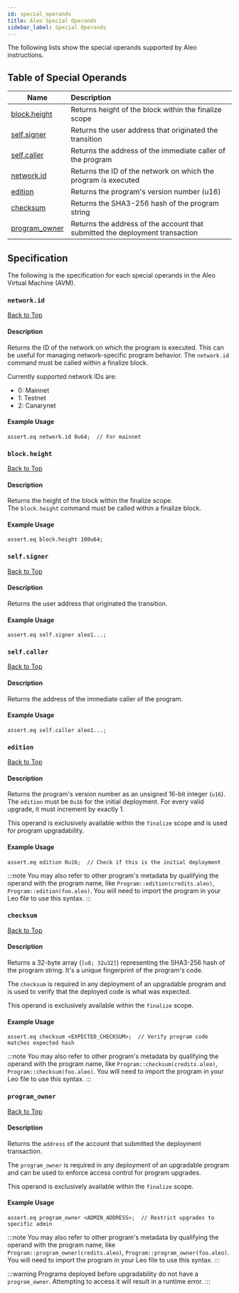 ```yaml
---
id: special_operands
title: Aleo Special Operands
sidebar_label: Special Operands
---
```


The following lists show the special operands supported by Aleo instructions.

## Table of Special Operands
| Name                         | Description                                           |
|------------------------------|:------------------------------------------------------|
| [block.height](#blockheight) | Returns height of the block within the finalize scope |
| [self.signer](#selfsigner)   | Returns the user address that originated the transition |
| [self.caller](#selfcaller)   | Returns the address of the immediate caller of the program |
| [network.id](#networkid)     | Returns the ID of the network on which the program is executed |
| [edition](#edition)          | Returns the program's version number (u16) |
| [checksum](#checksum)        | Returns the SHA3-256 hash of the program string |
| [program_owner](#programowner) | Returns the address of the account that submitted the deployment transaction |

## Specification

The following is the specification for each special operands in the Aleo Virtual Machine (AVM).

### `network.id`

[Back to Top](#table-of-special-operands)

#### Description

Returns the ID of the network on which the program is executed. This can be useful for managing network-specific program behavior.
The `network.id` command must be called within a finalize block.

Currently supported network IDs are:
- 0: Mainnet
- 1: Testnet 
- 2: Canarynet

#### Example Usage

```aleo
assert.eq network.id 0u64;  // For mainnet
```

### `block.height`

[Back to Top](#table-of-special-operands)

#### Description

Returns the height of the block within the finalize scope.  
The `block.height` command must be called within a finalize block.

#### Example Usage

```aleo
assert.eq block.height 100u64;
```

### `self.signer`

[Back to Top](#table-of-special-operands)

#### Description

Returns the user address that originated the transition.

#### Example Usage

```aleo
assert.eq self.signer aleo1...;
```

### `self.caller`

[Back to Top](#table-of-special-operands)

#### Description

Returns the address of the immediate caller of the program.

#### Example Usage

```aleo
assert.eq self.caller aleo1...;
```

### `edition`

[Back to Top](#table-of-special-operands)

#### Description

Returns the program's version number as an unsigned 16-bit integer (`u16`). The `edition` must be `0u16` for the initial deployment. For every valid upgrade, it must increment by exactly 1.

This operand is exclusively available within the `finalize` scope and is used for program upgradability.

#### Example Usage

```aleo
assert.eq edition 0u16;  // Check if this is the initial deployment
```

:::note
You may also refer to other program's metadata by qualifying the operand with the program name, like `Program::edition(credits.aleo)`, `Program::edition(foo.aleo)`. You will need to import the program in your Leo file to use this syntax.
:::

### `checksum`

[Back to Top](#table-of-special-operands)

#### Description

Returns a 32-byte array (`[u8; 32u32]`) representing the SHA3-256 hash of the program string. It's a unique fingerprint of the program's code.

The `checksum` is required in any deployment of an upgradable program and is used to verify that the deployed code is what was expected.

This operand is exclusively available within the `finalize` scope.

#### Example Usage

```aleo
assert.eq checksum <EXPECTED_CHECKSUM>;  // Verify program code matches expected hash
```

:::note
You may also refer to other program's metadata by qualifying the operand with the program name, like `Program::checksum(credits.aleo)`, `Program::checksum(foo.aleo)`. You will need to import the program in your Leo file to use this syntax.
:::

### `program_owner`

[Back to Top](#table-of-special-operands)

#### Description

Returns the `address` of the account that submitted the deployment transaction.

The `program_owner` is required in any deployment of an upgradable program and can be used to enforce access control for program upgrades.

This operand is exclusively available within the `finalize` scope.

#### Example Usage

```aleo
assert.eq program_owner <ADMIN_ADDRESS>;  // Restrict upgrades to specific admin
```

:::note
You may also refer to other program's metadata by qualifying the operand with the program name, like `Program::program_owner(credits.aleo)`, `Program::program_owner(foo.aleo)`. You will need to import the program in your Leo file to use this syntax.
:::

:::warning
Programs deployed before upgradability do not have a `program_owner`. Attempting to access it will result in a runtime error.
:::